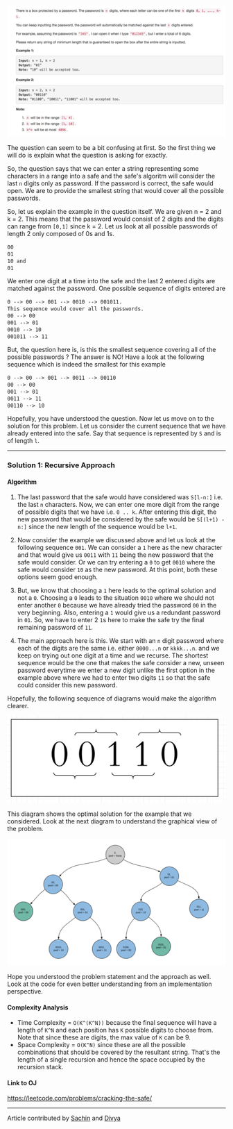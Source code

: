 <p align="center">
<img src="../../Images/Cracking-the-Safe.png" width="600">
</p>

The question can seem to be a bit confusing at first. So the first thing we will do is
explain what the question is asking for exactly. 

So, the question says that we can enter a string representing some characters in a range into 
a safe and the safe's algoritm will consider the last `n` digits only as password. If the password is 
correct, the safe would open. We are to provide the smallest string that would 
cover all the possible passwords. 

So, let us explain the example in the question itself. We are given n = 2 and k = 2. This means that the 
password would consist of 2 digits and the digits can range from `[0,1]` since k = 2. Let us look at all possible passwords
of length 2 only composed of 0s and 1s. 

```
00
01
10 and 
01
``` 

We enter one digit at a time into the safe and the last 2 entered digits are matched against the 
password. One possible sequence of digits entered are

```
0 --> 00 --> 001 --> 0010 --> 001011. 
This sequence would cover all the passwords. 
00 --> 00
001 --> 01
0010 --> 10
001011 --> 11 
```

But, the question here is, is this the smallest sequence covering all of the possible passwords ? The answer is NO!
Have a look at the following sequence which is indeed the smallest for this example
 
```
0 --> 00 --> 001 --> 0011 --> 00110
00 --> 00
001 --> 01
0011 --> 11
00110 --> 10
``` 

Hopefully, you have understood the question. Now let us move on to the solution for this problem. 
Let us consider the current sequence that we have already entered into the safe. Say that sequence is represented 
by `S` and is of length `l`. 

---
### Solution 1: Recursive Approach

#### Algorithm

1. The last password that the safe would have considered was `S[l-n:]` i.e. the last `n` characters.
Now, we can enter one more digit from the range of possible digits that we have i.e. `0 .. k`. After entering this 
digit, the new password that would be considered by the safe would be `S[(l+1) - n:]` since the new length of the sequence would be `l+1`. 

2. Now consider the example we discussed above and let us look at the following sequence `001`. 
We can consider a `1` here as the new character and that would give us `0011` with `11` being the new
password that the safe would consider. Or we can try entering a `0` to get `0010` where the 
safe would consider `10` as the new password. At this point, both these options 
seem good enough. 

3. But, we know that choosing a `1` here leads to the optimal solution and not a `0`.
Choosing a `0` leads to the situation `0010` where we should not enter another `0` 
because we have already tried the password `00` in the very beginning. Also, entering a `1` would
give us a redundant password in `01`. So, we have to enter 2 `1`s here to make the safe
try the final remaining password of `11`. 

4. The main approach here is this. We start with an `n` digit password where each of the digits are the same i.e.
either `0000...n` or `kkkk...n`. and we keep on trying out one digit at a time and we recurse. 
The shortest sequence would be the one that makes the safe consider a new, unseen password everytime 
we enter a new digit unlike the first option in the example above where we had to 
enter two digits `11` so that the safe could consider this new password. 

Hopefully, the following sequence of diagrams would make the algorithm clearer. 

 <p align="center">
 <img src="../../Images/cracking-safe-diag-1.png" width="600">
 </p>
 
 This diagram shows the optimal solution for the example that we considered. Look at the next
 diagram to understand the graphical view of the problem. 
 
 <p align="center">
 <img src="../../Images/cracking-safe-diag-2.png" width="600">
 </p>

Hope you understood the problem statement and the approach as well. Look at the code for even better understanding from an implementation perspective.

#### Complexity Analysis

* Time Complexity = `O(K^(K^N))` because the final sequence will have a length of `K^N` and each position has `K` possible digits to choose from. Note that since these are digits, the max value of `K` can be 9. 
* Space Complexity = `O(K^N)` since these are all the possible combinations that should be covered by the resultant string. That's the length of a single recursion and hence the space occupied by the recursion stack.

#### Link to OJ

https://leetcode.com/problems/cracking-the-safe/

---
Article contributed by [Sachin](https://github.com/edorado93) and [Divya](https://github.com/DivyaGodayal)
